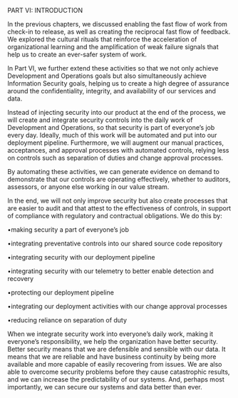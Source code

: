 PART VI: INTRODUCTION

In the previous chapters, we discussed enabling the fast flow of work from check-in to release, as well as creating the reciprocal fast flow of feedback. We explored the cultural rituals that reinforce the acceleration of organizational learning and the amplification of weak failure signals that help us to create an ever-safer system of work.

In Part VI, we further extend these activities so that we not only achieve Development and Operations goals but also simultaneously achieve Information Security goals, helping us to create a high degree of assurance around the confidentiality, integrity, and availability of our services and data.

Instead of injecting security into our product at the end of the process, we will create and integrate security controls into the daily work of Development and Operations, so that security is part of everyone’s job every day. Ideally, much of this work will be automated and put into our deployment pipeline. Furthermore, we will augment our manual practices, acceptances, and approval processes with automated controls, relying less on controls such as separation of duties and change approval processes.

By automating these activities, we can generate evidence on demand to demonstrate that our controls are operating effectively, whether to auditors, assessors, or anyone else working in our value stream.

In the end, we will not only improve security but also create processes that are easier to audit and that attest to the effectiveness of controls, in support of compliance with regulatory and contractual obligations. We do this by:

•making security a part of everyone’s job

•integrating preventative controls into our shared source code repository

•integrating security with our deployment pipeline

•integrating security with our telemetry to better enable detection and recovery

•protecting our deployment pipeline

•integrating our deployment activities with our change approval processes

•reducing reliance on separation of duty

When we integrate security work into everyone’s daily work, making it everyone’s responsibility, we help the organization have better security. Better security means that we are defensible and sensible with our data. It means that we are reliable and have business continuity by being more available and more capable of easily recovering from issues. We are also able to overcome security problems before they cause catastrophic results, and we can increase the predictability of our systems. And, perhaps most importantly, we can secure our systems and data better than ever.
